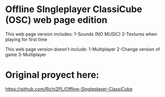 # Offline SIngleplayer ClassiCube (OSC) web page edition

This web page version includes:
1-Sounds (NO MUSIC)
2-Textures when playing for first time

This web page version doesn't include:
1-Multiplayer
2-Change version of game
3-Multiplayer

# Original proyect here:
https://github.com/Richi2PL/Offline-Singleplayer-ClassiCube
